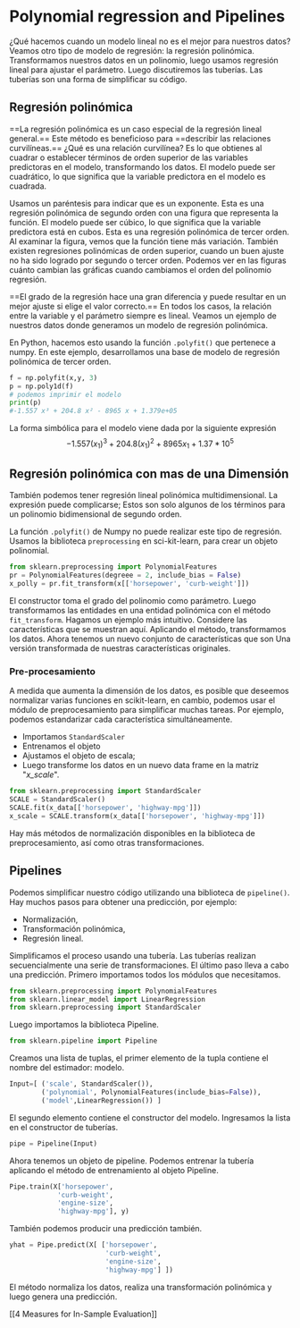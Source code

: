 # Polynomial regression and Pipelines
¿Qué hacemos cuando un modelo lineal no es el mejor para nuestros datos?
Veamos otro tipo de modelo de regresión: la regresión polinómica.
Transformamos nuestros datos en un polinomio, luego usamos regresión lineal para ajustar el parámetro.
Luego discutiremos las tuberías.
Las tuberías son una forma de simplificar su código.
## Regresión polinómica
==La regresión polinómica es un caso especial de la regresión lineal general.==
Este método es beneficioso para ==describir las relaciones curvilíneas.==
¿Qué es una relación curvilínea?
Es lo que obtienes al cuadrar o establecer términos de orden superior de las variables predictoras en el modelo, transformando los datos.
El modelo puede ser cuadrático, lo que significa que la variable predictora en el modelo es cuadrada.

Usamos un paréntesis para indicar que es un exponente.
Esta es una regresión polinómica de segundo orden con una figura que representa la función.
El modelo puede ser cúbico, lo que significa que la variable predictora está en cubos.
Esta es una regresión polinómica de tercer orden.
Al examinar la figura, vemos que la función tiene más variación.
También existen regresiones polinómicas de orden superior, cuando un buen ajuste no ha sido logrado por segundo o tercer orden.
Podemos ver en las figuras cuánto cambian las gráficas cuando cambiamos el orden del polinomio regresión.

==El grado de la regresión hace una gran diferencia y puede resultar en un mejor ajuste si elige el valor correcto.==
En todos los casos, la relación entre la variable y el parámetro siempre es lineal.
Veamos un ejemplo de nuestros datos donde generamos un modelo de regresión polinómica.

En Python, hacemos esto usando la función `.polyfit()` que pertenece a numpy.
En este ejemplo, desarrollamos una base de modelo de regresión polinómica de tercer orden.
```py
f = np.polyfit(x,y, 3)
p = np.poly1d(f)
# podemos imprimir el modelo
print(p)
#-1.557 x³ + 204.8 x² - 8965 x + 1.379e+05
```
La forma simbólica para el modelo viene dada por la siguiente expresión $$-1.557 (x_1) ^3 + 204.8 (x_1) ^2 + 8965 x_1 + 1.37 * 10^5$$

## Regresión polinómica con mas de una Dimensión
También podemos tener regresión lineal polinómica multidimensional.
La expresión puede complicarse; Estos son solo algunos de los términos para un polinomio bidimensional de segundo orden.

La función `.polyfit()` de Numpy no puede realizar este tipo de regresión.
Usamos la biblioteca `preprocessing` en sci-kit-learn, para crear un objeto polinomial.
```py
from sklearn.preprocessing import PolynomialFeatures
pr = PolynomialFeatures(degreee = 2, include_bias = False)
x_polly = pr.fit_transform(x[['horsepower', 'curb-weight']])
```
El constructor toma el grado del polinomio como parámetro.
Luego transformamos las entidades en una entidad polinómica con el método `fit_transform`.
Hagamos un ejemplo más intuitivo.
Considere las características que se muestran aquí.
Aplicando el método, transformamos los datos. Ahora tenemos un nuevo conjunto de características que son
Una versión transformada de nuestras características originales.

### Pre-procesamiento
A medida que aumenta la dimensión de los datos, es posible que deseemos normalizar varias funciones en scikit-learn, en cambio, podemos usar el módulo de preprocesamiento para simplificar muchas tareas.
Por ejemplo, podemos estandarizar cada característica simultáneamente.
- Importamos `StandardScaler` 
- Entrenamos el objeto
- Ajustamos el objeto de escala;
- Luego transforme los datos en un nuevo data frame en la matriz "_x_scale_".
```py
from sklearn.preprocessing import StandardScaler
SCALE = StandardScaler()
SCALE.fit(x_data[['horsepower', 'highway-mpg']])
x_scale = SCALE.transform(x_data[['horsepower', 'highway-mpg']])
```
Hay más métodos de normalización disponibles en la biblioteca de preprocesamiento, así como otras transformaciones.

## Pipelines
Podemos simplificar nuestro código utilizando una biblioteca de `pipeline()`.
Hay muchos pasos para obtener una predicción, por ejemplo:
- Normalización, 
- Transformación polinómica,
- Regresión lineal.

Simplificamos el proceso usando una tubería.
Las tuberías realizan secuencialmente una serie de transformaciones.
El último paso lleva a cabo una predicción.
Primero importamos todos los módulos que necesitamos.
```py
from sklearn.preprocessing import PolynomialFeatures
from sklearn.linear_model import LinearRegression
from sklearn.preprocessing import StandardScaler
```
Luego importamos la biblioteca Pipeline.
```py
from sklearn.pipeline import Pipeline
```
Creamos una lista de tuplas, el primer elemento de la tupla contiene el nombre del estimador: modelo.
```py
Input=[ ('scale', StandardScaler()), 
		('polynomial', PolynomialFeatures(include_bias=False)), 
		('model',LinearRegression()) ]
```
El segundo elemento contiene el constructor del modelo.
Ingresamos la lista en el constructor de tuberías.
```py
pipe = Pipeline(Input)
```
Ahora tenemos un objeto de pipeline.
Podemos entrenar la tubería aplicando el método de entrenamiento al objeto Pipeline.
```py
Pipe.train(X['horsepower', 
			'curb-weight', 
			'engine-size', 
			'highway-mpg'], y)
```
También podemos producir una predicción también.
```py
yhat = Pipe.predict(X[ ['horsepower', 
						'curb-weight', 
						'engine-size', 
						'highway-mpg'] ])
```
El método normaliza los datos, realiza una transformación polinómica y luego genera una predicción.

[[4 Measures for In-Sample Evaluation]]